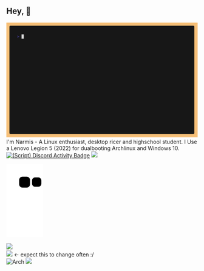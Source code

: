 ## Hey, 👋
![](img/demo.gif)
I'm Narmis - A Linux enthusiast, desktop ricer and highschool student. I Use a Lenovo Legion 5 (2022) for dualbooting Archlinux and Windows 10.\
[![(Script) Discord Activity Badge](https://badgen.net/badge/Discord%20User/Online?color=61d800&labelColor=434343&icon=discord)](https://github.com/Narmis-E/narmis-e)
![](https://komarev.com/ghpvc/?username=Narmis-E)

![](https://github.com/Narmis-E/narmis-e/blob/output/github-contribution-grid-snake-dark.svg)

[![](https://skillicons.dev/icons?i=python,cpp,bash,html,css,linux,neovim)](https://skillicons.dev)\
![](https://img.shields.io/date/1693732420.svg?label=Time%20since%20last%20distrohop:&colorB=red) <- expect this to change often :/\
![Arch](https://img.shields.io/badge/Arch%20Linux-1BADF6?logo=arch-linux&logoColor=fff&style=flat)
![](https://custom-icon-badges.demolab.com/badge/hyprland-wm-FE403F.svg?logo=hyprlandwm)
